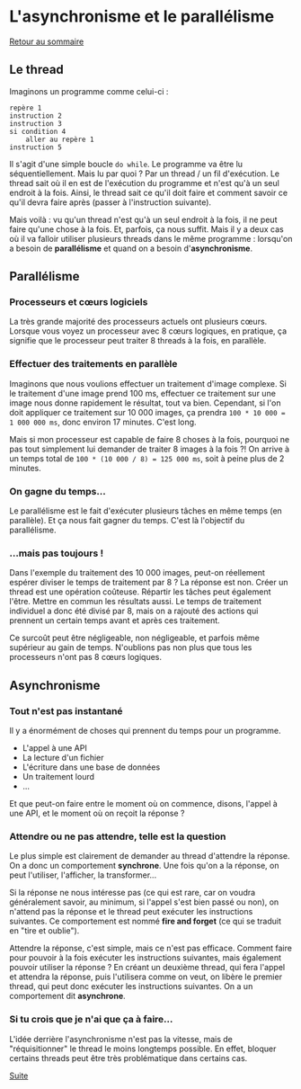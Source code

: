 # L'asynchronisme et le parallélisme

[Retour au sommaire](./../README.md)

## Le thread

Imaginons un programme comme celui-ci :

```pseudo
repère 1
instruction 2
instruction 3
si condition 4
    aller au repère 1
instruction 5
```

Il s'agit d'une simple boucle `do while`. Le programme va être lu séquentiellement. Mais lu par quoi ? Par un thread / un fil d'exécution. Le thread sait où il en est de l'exécution du programme et n'est qu'à un seul endroit à la fois. Ainsi, le thread sait ce qu'il doit faire et comment savoir ce qu'il devra faire après (passer à l'instruction suivante).

Mais voilà : vu qu'un thread n'est qu'à un seul endroit à la fois, il ne peut faire qu'une chose à la fois. Et, parfois, ça nous suffit. Mais il y a deux cas où il va falloir utiliser plusieurs threads dans le même programme : lorsqu'on a besoin de **parallélisme** et quand on a besoin d'**asynchronisme**.

## Parallélisme

### Processeurs et cœurs logiciels

La très grande majorité des processeurs actuels ont plusieurs cœurs. Lorsque vous voyez un processeur avec 8 cœurs logiques, en pratique, ça signifie que le processeur peut traiter 8 threads à la fois, en parallèle.

### Effectuer des traitements en parallèle

Imaginons que nous voulions effectuer un traitement d'image complexe. Si le traitement d'une image prend 100 ms, effectuer ce traitement sur une image nous donne rapidement le résultat, tout va bien. Cependant, si l'on doit appliquer ce traitement sur 10 000 images, ça prendra `100 * 10 000 = 1 000 000 ms`, donc environ 17 minutes. C'est long.

Mais si mon processeur est capable de faire 8 choses à la fois, pourquoi ne pas tout simplement lui demander de traiter 8 images à la fois ?! On arrive à un temps total de `100 * (10 000 / 8) = 125 000 ms`, soit à peine plus de 2 minutes.

### On gagne du temps...

Le parallélisme est le fait d'exécuter plusieurs tâches en même temps (en parallèle). Et ça nous fait gagner du temps. C'est là l'objectif du parallélisme.

### ...mais pas toujours !

Dans l'exemple du traitement des 10 000 images, peut-on réellement espérer diviser le temps de traitement par 8 ? La réponse est non. Créer un thread est une opération coûteuse. Répartir les tâches peut également l'être. Mettre en commun les résultats aussi. Le temps de traitement individuel a donc été divisé par 8, mais on a rajouté des actions qui prennent un certain temps avant et après ces traitement.

Ce surcoût peut être négligeable, non négligeable, et parfois même supérieur au gain de temps. N'oublions pas non plus que tous les processeurs n'ont pas 8 cœurs logiques.

## Asynchronisme

### Tout n'est pas instantané

Il y a énormément de choses qui prennent du temps pour un programme.

* L'appel à une API
* La lecture d'un fichier
* L'écriture dans une base de données
* Un traitement lourd
* ...

Et que peut-on faire entre le moment où on commence, disons, l'appel à une API, et le moment où on reçoit la réponse ?

### Attendre ou ne pas attendre, telle est la question

Le plus simple est clairement de demander au thread d'attendre la réponse. On a donc un comportement **synchrone**. Une fois qu'on a la réponse, on peut l'utiliser, l'afficher, la transformer...

Si la réponse ne nous intéresse pas (ce qui est rare, car on voudra généralement savoir, au minimum, si l'appel s'est bien passé ou non), on n'attend pas la réponse et le thread peut exécuter les instructions suivantes. Ce comportement est nommé **fire and forget** (ce qui se traduit en "tire et oublie").

Attendre la réponse, c'est simple, mais ce n'est pas efficace. Comment faire pour pouvoir à la fois exécuter les instructions suivantes, mais également pouvoir utiliser la réponse ? En créant un deuxième thread, qui fera l'appel et attendra la réponse, puis l'utilisera comme on veut, on libère le premier thread, qui peut donc exécuter les instructions suivantes. On a un comportement dit **asynchrone**.

### Si tu crois que je n'ai que ça à faire...

L'idée derrière l'asynchronisme n'est pas la vitesse, mais de "réquisitionner" le thread le moins longtemps possible. En effet, bloquer certains threads peut être très problématique dans certains cas.

[Suite](./part02.md)